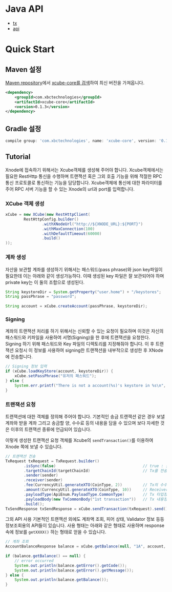 # Java API

- [tx](./java-tx.md)
- [api](./java-api.md)

# Quick Start

## Maven 설정
[Maven repository](https://mvnrepository.com/)에서 [xcube-core를 검색](https://mvnrepository.com/artifact/com.xbctechnologies/xcube-core)하여 최신 버전을 가져옵니다.

```xml
<dependency>
    <groupId>com.xbctechnologies</groupId>
    <artifactId>xcube-core</artifactId>
    <version>0.1.3</version>
</dependency>
```

## Gradle 설정
```gradle
compile group: 'com.xbctechnologies', name: 'xcube-core', version: '0.1.3'
```

## Tutorial
Xnode에 접속하기 위해서는 Xcube객체를 생성해 주어야 합니다. Xcube객체에서는 필요한 RestHttp 통신을 수행하며 트랜잭션 혹은 그외 호출 기능을 위해 적절한 RPC 통신 프로토콜로 통신하는 기능을 담당합니다.
Xcube객체에 통신에 대한 파라미터를 주어 RPC 서버 기능을 할 수 있는 Xnode의 url과 port를 입력합니다.

### XCube 객체 생성
```java
xCube = new XCube(new RestHttpClient(
        RestHttpConfig.builder()
                .withXNodeUrl("http://${XNODE_URL}:${PORT}")
                .withMaxConnection(100)
                .withDefaultTimeout(60000)
                .build()
));
```

### 계좌 생성
자산을 보관할 계좌를 생성하기 위해서는 패스워드(pass phrase)와 json key파일이 필요한데 이는 아래와 같이 생성가능하다. 이때 생성된 key 파일은 잘 보관되어야 하며 private key는 이 둘의 조합으로 생성된다.
```java
String keystoreDir = System.getProperty("user.home") + "/keystores";
String passPhrase = "password";
 
String account = xCube.createAccount(passPhrase, keystoreDir);
```

### Signing
계좌의 트랜잭션 처리를 하기 위해서는 신뢰할 수 있는 요청이 필요하며 이것은 자신의 패스워드와 키파일을 사용하여 서명(Signing)을 한 후에 트랜잭션을 요청한다. Signing 하기 위해  패스워드와 Key 파일의 디렉토리를 지정해줘야 합니다. 이 후 트랜잭션 요청시 이 정보를 사용하여 signing한 트랜잭션을 내부적으로 생성한 후 XNode에 전송합니다.
```java
// Signing 정보 입력
if (xCube.loadKeyStore(account, keystoreDir)) {
    xCube.setPassPhrase("유저의 패스워드");
} else {
    System.err.printf("There is not a account(%s)'s keystore in %s\n", account, keystoreDir);
}
```

### 트랜잭션 요청
트랜잭션에 대한 객체를 정의해 주어야 합니다. 기본적인 송금 트랜잭션 같은 경우 보낼 계좌와 받을 계좌 그리고 송금할 양, 수수료 등의 내용을 담을 수 있으며 보다 자세한 것은 이후의 트랜잭션 종류에 언급되어 있습니다.

이렇게 생성한 트랜잭션 요청 객체를 Xcube의 `sendTransaction()`를 이용하여 Xnode 쪽에 보낼 수 있습니다.

```java
// 트랜잭션 전송
TxRequest txRequest = TxRequest.builder()
        .isSync(false)                                      // true : 블록에 포함된 이후 리턴, false : Tx 검증 후 리턴
        .targetChainId(targetChainId)                       // Tx를 전송할 Chain ID
        .sender(sender)
        .receiver(sender)
        .fee(CurrencyUtil.generateXTO(CoinType, 2))         // Tx의 수수료
        .amount(CurrencyUtil.generateXTO(CoinType, 10))     // Receiver에게 전송할 토큰양
        .payloadType(ApiEnum.PayloadType.CommonType)        // Tx 타입정의
        .payloadBody(new TxCommonBody("1st transaction"))   // Tx 내용정의 (하단에 정의된 트랜잭션 타입별 Body를 이용)
        .build();
TxSendResponse txSendResponse = xCube.sendTransaction(txRequest).send();
```

그외 API 사용
기본적인 트랜잭션 외에도 계좌액 조회, 피어 상태, Validator 정보 등등 정보조회용의 API들이 있습니다. 사용 형태는 아래와 같은 형태로 사용하며 response속에 정보를 `getXXXX()` 하는 형태로 얻을 수 있습니다.

```java
// 계좌 조회
AccountBalanceResponse balance = xCube.getBalance(null, "1A", account, CoinType).send();
 
if (balance.getBalance() == null) {
    // error occurred
    System.out.println(balance.getError().getCode());
    System.out.println(balance.getError().getMessage());
} else {
    System.out.println(balance.getBalance());
}
```
